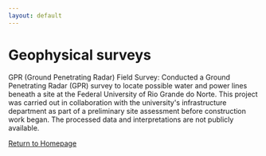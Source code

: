 ```yaml
---
layout: default
---
```


# Geophysical surveys

GPR (Ground Penetrating Radar) Field Survey:
Conducted a Ground Penetrating Radar (GPR) survey to locate possible water and power lines beneath a site at the Federal University of Rio Grande do Norte. This project was carried out in collaboration with the university's infrastructure department as part of a preliminary site assessment before construction work began.
The processed data and interpretations are not publicly available.





[Return to Homepage](./)
